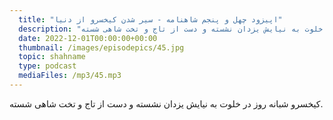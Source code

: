 ```yaml
---
  title: "اپیزود چهل و پنجم شاهنامه - سیر شدن کیخسرو از دنیا"
  description: "کیخسرو شبانه روز در خلوت به نیایش یزدان نشسته و دست از تاج و تخت شاهی شسته"
  date: 2022-12-01T00:00:00+00:00
  thumbnail: /images/episodepics/45.jpg
  topic: shahname
  type: podcast
  mediaFiles: /mp3/45.mp3
---
```

کیخسرو شبانه روز در خلوت به نیایش یزدان نشسته و دست از تاج و تخت شاهی شسته.